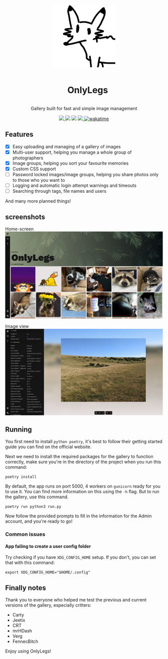 <div align="center">
    <img src=".github/images/OnlyLegs.png" width="200" height="200"/>
    <div id="user-content-toc">
        <ul>
            <summary><h1 style="display: inline-block;">OnlyLegs</h1></summary>
        </ul>
    </div>
    <p>Gallery built for fast and simple image management</p>
</div>
<div align="center">
    <a href="https://git.leggy.dev/Fluffy/onlylegs">
        <img src="https://img.shields.io/badge/Gitea-34495E?style=for-the-badge&logo=gitea&logoColor=5D9425">
    </a>
    <img src="https://img.shields.io/badge/flask-%23000.svg?style=for-the-badge&logo=flask&logoColor=white">
    <img src="https://img.shields.io/badge/sqlite-%2307405e.svg?style=for-the-badge&logo=sqlite&logoColor=white">
    <a href="https://github.com/Fluffy-Bean/onlylegs/blob/main/LICENSE">
        <img src="https://img.shields.io/github/license/Fluffy-Bean/onlylegs?style=for-the-badge">
    </a>
    <a href="https://wakatime.com/badge/user/29bd1733-45f0-41c0-901e-d6daf49094d4/project/6aae41df-003f-4b17-ae8f-62cecfb3fc24">
        <img src="https://wakatime.com/badge/user/29bd1733-45f0-41c0-901e-d6daf49094d4/project/6aae41df-003f-4b17-ae8f-62cecfb3fc24.svg?style=for-the-badge" alt="wakatime">
        </a>
</div>

## Features
 - [x] Easy uploading and managing of a gallery of images
 - [x] Multi-user support, helping you manage a whole group of photographers
 - [x] Image groups, helping you sort your favourite memories
 - [x] Custom CSS support
 - [ ] Password locked images/image groups, helping you share photos only to those who you want to
 - [ ] Logging and automatic login attempt warnings and timeouts
 - [ ] Searching through tags, file names and users

And many more planned things!

## screenshots

Home-screen
![screenshot](.github/images/homepage.png)

Image view
![screenshot](.github/images/imageview.png)

## Running

You first need to install `python poetry`, it's best to follow their getting started guide you can find on the official website.

Next we need to install the required packages for the gallery to function correctly, make sure you're in the directory of the project when you run this command:

    poetry install

By default, the app runs on port 5000, 4 workers on `gunicorn` ready for you to use it. You can find more information on this using the `-h` flag. But to run the gallery, use this command.

    poetry run python3 run.py

Now follow the provided prompts to fill in the information for the Admin account, and you're ready to go!

### Common issues
#### App failing to create a user config folder

Try checking if you have `XDG_CONFIG_HOME` setup. If you don't, you can set that with this command:

    export XDG_CONFIG_HOME="$HOME/.config"

## Finally notes

Thank you to everyone who helped me test the previous and current versions of the gallery, especially critters:

 - Carty
 - Jeetix
 - CRT
 - mrHDash
 - Verg
 - FennecBitch

Enjoy using OnlyLegs!
